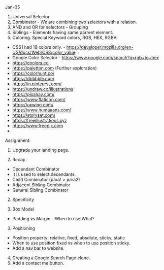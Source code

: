 Jan-05

1. Universal Selector
2. Combinator - We are combining two selectors with a relation.
3. AND and OR for selectors - Grouping
4. Siblings - Elements having same parrent element.
5. Coloring. Special Keyword colors, RGB, HEX, RGBA
- CSS1 had 16 colors only. - https://developer.mozilla.org/en-US/docs/Web/CSS/color_value
- Google Color Selector - https://www.google.com/search?q=rgb+to+hex
- https://coolors.co
- https://paletton.com (Further exploration)
- https://colorhunt.co/
- https://dribbble.com
- https://in.pinterest.com/
- https://undraw.co/illustrations
- https://pixabay.com/
- https://www.flaticon.com/
- https://uxwing.com/
- https://www.humaaans.com/
- https://storyset.com/
- https://freeillustrations.xyz
- https://www.freepik.com
- 


Assignment:
1. Upgrade your landing page.



1. Recap
- Decendant Combinator 
- It is used to select decendants.
- Child Combinator (para1 > para2)
- Adjacent Sibling Combinator
- General Sibling Combinator

2. Specificity

2. Box Model
- Padding vs Margin - When to use What?

3. Positioning
- Position property: relative, fixed, absolute, sticky, static
- When to use position fixed vs when to use position sticky.
- Add a nav bar to website.

4. Creating a Google Search Page clone.
5. Add a contact me button.